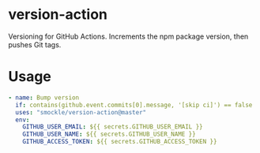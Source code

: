 # version-action

Versioning for GitHub Actions. Increments the npm package version, then pushes Git tags.

# Usage

```YAML
- name: Bump version
  if: contains(github.event.commits[0].message, '[skip ci]') == false
  uses: "smockle/version-action@master"
  env:
    GITHUB_USER_EMAIL: ${{ secrets.GITHUB_USER_EMAIL }}
    GITHUB_USER_NAME: ${{ secrets.GITHUB_USER_NAME }}
    GITHUB_ACCESS_TOKEN: ${{ secrets.GITHUB_ACCESS_TOKEN }}
```

